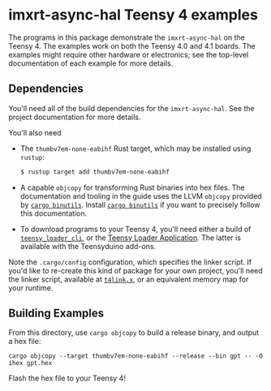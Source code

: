# imxrt-async-hal Teensy 4 examples

The programs in this package demonstrate the `imxrt-async-hal` on the Teensy
4. The examples work on both the Teensy 4.0 and 4.1 boards. The examples might
require other hardware or electronics; see the top-level documentation of each
example for more details.

## Dependencies

You'll need all of the build dependencies for the `imxrt-async-hal`. See the
project documentation for more details.

You'll also need

- The `thumbv7em-none-eabihf` Rust target, which may be installed using `rustup`:

    ```bash
    $ rustup target add thumbv7em-none-eabihf
    ```

- A capable `objcopy` for transforming Rust binaries into hex files. The
documentation and tooling in the guide uses the LLVM `objcopy` provided by
[`cargo binutils`]. Install [`cargo binutils`] if you want to precisely follow
this documentation.

[`cargo binutils`]: https://github.com/rust-embedded/cargo-binutils

- To download programs to your Teensy 4, you'll need either a build of
[`teensy_loader_cli`](https://github.com/PaulStoffregen/teensy_loader_cli), or
the [Teensy Loader Application](https://www.pjrc.com/teensy/loader.html). The
latter is available with the Teensyduino add-ons.

Note the `.cargo/config` configuration, which specifies the linker script.
If you'd like to re-create this kind of package for your own project, you'll
need the linker script, available at [`t4link.x`](./t4link.x), or an
equivalent memory map for your runtime.

## Building Examples

From this directory, use `cargo objcopy` to build a release binary, and output
a hex file:

```
cargo objcopy --target thumbv7em-none-eabihf --release --bin gpt -- -O ihex gpt.hex
```

Flash the hex file to your Teensy 4!